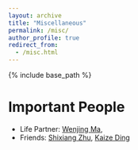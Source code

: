 ```yaml
---
layout: archive
title: "Miscellaneous"
permalink: /misc/
author_profile: true
redirect_from:
  - /misc.html
---
```


{% include base_path %}

Important People
======
- Life Partner: [Wenjing Ma](https://marvinquiet.github.io/), 
- Friends: [Shixiang Zhu](https://meowoodie.github.io/), [Kaize Ding](https://kaize0409.github.io/)
